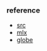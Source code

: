 
### reference
* [src ](https://drive.google.com/file/d/1tg_YMKPhdL_nxBMIVB89No2V5_FXL5UW/view?usp=sharing) 
* [mlx ](https://drive.google.com/file/d/1llIy_FiuDzS4xyjpJ4DD2xNw2ShIqEDo/view?usp=sharing) 
* [globe](https://drive.google.com/file/d/1qDhjBGPrxNZX6zQyVWHGNHajnAjsQS_0/view?usp=sharing)
